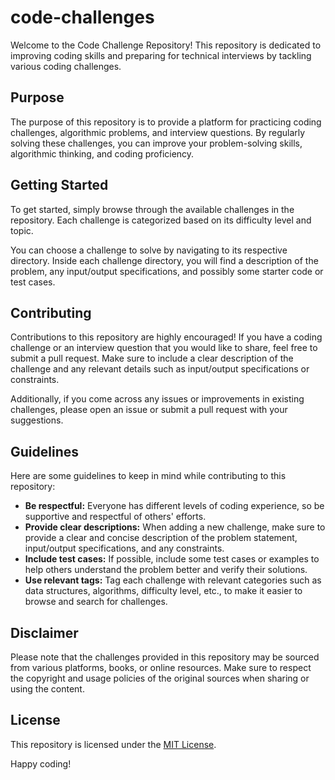 # code-challenges

Welcome to the Code Challenge Repository! This repository is dedicated to improving coding skills and preparing for technical interviews by tackling various coding challenges.

## Purpose

The purpose of this repository is to provide a platform for practicing coding challenges, algorithmic problems, and interview questions. By regularly solving these challenges, you can improve your problem-solving skills, algorithmic thinking, and coding proficiency.

## Getting Started

To get started, simply browse through the available challenges in the repository. Each challenge is categorized based on its difficulty level and topic.

You can choose a challenge to solve by navigating to its respective directory. Inside each challenge directory, you will find a description of the problem, any input/output specifications, and possibly some starter code or test cases.

## Contributing

Contributions to this repository are highly encouraged! If you have a coding challenge or an interview question that you would like to share, feel free to submit a pull request. Make sure to include a clear description of the challenge and any relevant details such as input/output specifications or constraints.

Additionally, if you come across any issues or improvements in existing challenges, please open an issue or submit a pull request with your suggestions.

## Guidelines

Here are some guidelines to keep in mind while contributing to this repository:

- **Be respectful:** Everyone has different levels of coding experience, so be supportive and respectful of others' efforts.
- **Provide clear descriptions:** When adding a new challenge, make sure to provide a clear and concise description of the problem statement, input/output specifications, and any constraints.
- **Include test cases:** If possible, include some test cases or examples to help others understand the problem better and verify their solutions.
- **Use relevant tags:** Tag each challenge with relevant categories such as data structures, algorithms, difficulty level, etc., to make it easier to browse and search for challenges.

## Disclaimer

Please note that the challenges provided in this repository may be sourced from various platforms, books, or online resources. Make sure to respect the copyright and usage policies of the original sources when sharing or using the content.

## License

This repository is licensed under the [MIT License](LICENSE).

Happy coding!
